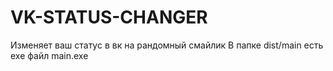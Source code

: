 # VK-STATUS-CHANGER
Изменяет ваш статус в вк на рандомный смайлик 
В папке dist/main есть exe файл main.exe
